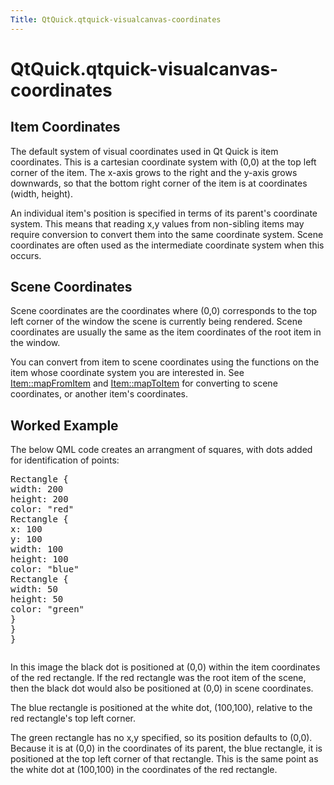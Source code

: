 ```yaml
---
Title: QtQuick.qtquick-visualcanvas-coordinates
---
```


# QtQuick.qtquick-visualcanvas-coordinates

<span class="subtitle"></span>
<!-- $$$qtquick-visualcanvas-coordinates.html-description -->
<h2 id="item-coordinates">Item Coordinates</h2>
<p>The default system of visual coordinates used in Qt Quick is item coordinates. This is a cartesian coordinate system with (0,0) at the top left corner of the item. The x-axis grows to the right and the y-axis grows downwards, so that the bottom right corner of the item is at coordinates (width, height).</p>
<p>An individual item's position is specified in terms of its parent's coordinate system. This means that reading x,y values from non-sibling items may require conversion to convert them into the same coordinate system. Scene coordinates are often used as the intermediate coordinate system when this occurs.</p>
<h2 id="scene-coordinates">Scene Coordinates</h2>
<p>Scene coordinates are the coordinates where (0,0) corresponds to the top left corner of the window the scene is currently being rendered. Scene coordinates are usually the same as the item coordinates of the root item in the window.</p>
<p>You can convert from item to scene coordinates using the functions on the item whose coordinate system you are interested in. See <a href="QtQuick.Item.md#mapFromItem-method">Item::mapFromItem</a> and <a href="QtQuick.Item.md#mapToItem-method">Item::mapToItem</a> for converting to scene coordinates, or another item's coordinates.</p>
<h2 id="worked-example">Worked Example</h2>
<p>The below QML code creates an arrangment of squares, with dots added for identification of points:</p>
<pre class="cpp">Rectangle {
width: <span class="number">200</span>
height: <span class="number">200</span>
color: <span class="string">&quot;red&quot;</span>
Rectangle {
x: <span class="number">100</span>
y: <span class="number">100</span>
width: <span class="number">100</span>
height: <span class="number">100</span>
color: <span class="string">&quot;blue&quot;</span>
Rectangle {
width: <span class="number">50</span>
height: <span class="number">50</span>
color: <span class="string">&quot;green&quot;</span>
}
}
}</pre>
<p class="centerAlign"><img src="https://developer.ubuntu.com/static/devportal_uploaded/17ac34d5-e16c-4b8f-a8c3-a494d8b86a7e-../qtquick-visualcanvas-coordinates/images/visual-coordinates-example.png" alt="" /></p><p>In this image the black dot is positioned at (0,0) within the item coordinates of the red rectangle. If the red rectangle was the root item of the scene, then the black dot would also be positioned at (0,0) in scene coordinates.</p>
<p>The blue rectangle is positioned at the white dot, (100,100), relative to the red rectangle's top left corner.</p>
<p>The green rectangle has no x,y specified, so its position defaults to (0,0). Because it is at (0,0) in the coordinates of its parent, the blue rectangle, it is positioned at the top left corner of that rectangle. This is the same point as the white dot at (100,100) in the coordinates of the red rectangle.</p>
<!-- @@@qtquick-visualcanvas-coordinates.html -->

